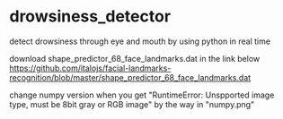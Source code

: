 # drowsiness_detector
detect drowsiness through eye and mouth by using python in real time


download shape_predictor_68_face_landmarks.dat in the link below 
https://github.com/italojs/facial-landmarks-recognition/blob/master/shape_predictor_68_face_landmarks.dat

change numpy version when you get "RuntimeError: Unspported image type, must be 8bit gray or RGB image"  by the way in "numpy.png"
